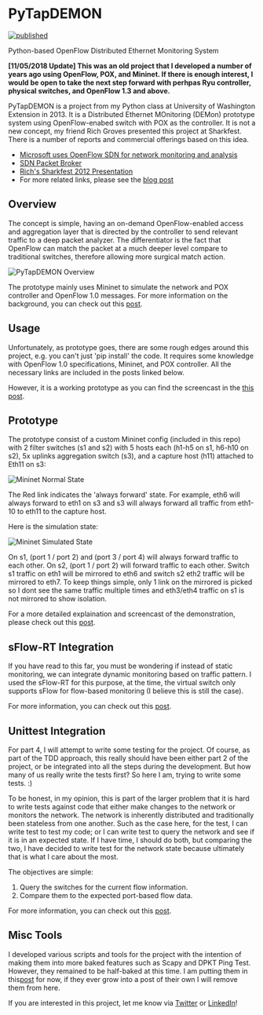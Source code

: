PyTapDEMON
==========

[![published](https://static.production.devnetcloud.com/codeexchange/assets/images/devnet-published.svg)](https://developer.cisco.com/codeexchange/github/repo/ericchou-python/PyTapDEMON)

Python-based OpenFlow Distributed Ethernet Monitoring System

**[11/05/2018 Update] This was an old project that I developed a number of years ago using OpenFlow, POX, and Mininet. If there is enough interest, I would be open to take the next step forward with perhpas Ryu controller, physical switches, and OpenFlow 1.3 and above.**

PyTapDEMON is a project from my Python class at University of Washington Extension in 2013. It is a Distributed Ethernet MOnitoring (DEMon) prototype system using OpenFlow-enabed switch with POX as the controller. It is not a new concept, my friend Rich Groves presented this project at Sharkfest. There is a number of reports and commercial offerings based on this idea. 

* [Microsoft uses OpenFlow SDN for network monitoring and analysis](https://searchsdn.techtarget.com/news/2240181908/Microsoft-uses-OpenFlow-SDN-for-network-monitoring-and-analysis)
* [SDN Packet Broker](https://blog.sflow.com/2013/04/sdn-packet-broker.html)
* [Rich's Sharkfest 2012 Presentation](https://sharkfestus.wireshark.org/sharkfest.12/presentations/A-4_Leveraging_Openflow_to_create_a_Large_Scale_and_Cost_Effective_Packet_Capture_Network.pdf)
* For more related links, please see the [blog post](http://blog.pythonicneteng.com/2013/04/introducing-pytapdemon.html)

## Overview

The concept is simple, having an on-demand OpenFlow-enabled access and aggregation layer that is directed by the controller to send relevant traffic to a deep packet analyzer. The differentiator is the fact that OpenFlow can match the packet at a much deeper level compare to traditional switches, therefore allowing more surgical match action. 

![PyTapDEMON Overview](https://github.com/ericchou-python/PyTapDEMON/blob/master/Graphs/Overview.png "PyTapDEMON Overview")

The prototype mainly uses Mininet to simulate the network and POX controller and OpenFlow 1.0 messages. For more information on the background, you can check out this [post](http://blog.pythonicneteng.com/2013/04/introducing-pytapdemon.html). 

## Usage

Unfortunately, as prototype goes, there are some rough edges around this project, e.g. you can't just 'pip install' the code. It requires some knowledge with OpenFlow 1.0 specifications, Mininet, and POX controller. All the necessary links are included in the posts linked below. 

However, it is a working prototype as you can find the screencast in the [this post](http://blog.pythonicneteng.com/2013/04/pytapdemon-part-2-prototype.html). 

## Prototype

The prototype consist of a custom Mininet config (included in this repo) with 2 filter switches (s1 and s2) with 5 hosts each (h1-h5 on s1, h6-h10 on s2), 5x uplinks aggregation switch (s3), and a capture host (h11) attached to Eth11 on s3: 

![Mininet Normal State](https://github.com/ericchou-python/PyTapDEMON/blob/master/Graphs/PyTapDEMON_Original.gv.png)

The Red link indicates the 'always forward' state. For example, eth6 will always forward to eth1 on s3 and s3 will always forward all traffic from eth1-10 to eth11 to the capture host.

Here is the simulation state:

![Mininet Simulated State](https://github.com/ericchou-python/PyTapDEMON/blob/master/Graphs/PyTapDEMON_Simulate.gv.png)

On s1, (port 1 / port 2) and (port 3 / port 4) will always forward traffic to each other. On s2, (port 1 / port 2) will forward traffic to each other. Switch s1 traffic on eth1 will be mirrored to eth6 and switch s2 eth2 traffic will be mirrored to eth7. To keep things simple, only 1 link on the mirrored is picked so I dont see the same traffic multiple times and eth3/eth4 traffic on s1 is not mirrored to show isolation.

For a more detailed explaination and screencast of the demonstration, please check out this [post](http://blog.pythonicneteng.com/2013/04/pytapdemon-part-2-prototype.html).

## sFlow-RT Integration

If you have read to this far, you must be wondering if instead of static monitoring, we can integrate dynamic monitoring based on traffic pattern. I used the sFlow-RT for this purpose, at the time, the virtual switch only supports sFlow for flow-based monitoring (I believe this is still the case). 

For more information, you can check out this [post](http://blog.pythonicneteng.com/2013/05/pytapdemon-part-3-pro-active-monitoring.html).

## Unittest Integration

For part 4, I will attempt to write some testing for the project. Of course, as part of the TDD approach, this really should have been either part 2 of the project, or be integrated into all the steps during the development. But how many of us really write the tests first? So here I am, trying to write some tests. :)

To be honest, in my opinion, this is part of the larger problem that it is hard to write tests against code that either make changes to the network or monitors the network. The network is inherently distributed and traditionally been stateless from one another. Such as the case here, for the test, I can write test to test my code; or I can write test to query the network and see if it is in an expected state. If I have time, I should do both, but comparing the two, I have decided to write test for the network state because ultimately that is what I care about the most. 

The objectives are simple: 

1. Query the switches for the current flow information. 
2. Compare them to the expected port-based flow data. 

For more information, you can check out this [post](http://blog.pythonicneteng.com/2013/05/pytapdemon-part-4-unittest-for-your.html).

## Misc Tools

I developed various scripts and tools for the project with the intention of making them into more baked features such as Scapy and DPKT Ping Test. However, they remained to be half-baked at this time. I am putting them in this[post](http://blog.pythonicneteng.com/2013/05/pytapdemon-part-5-misc-tools.html) for now, if they ever grow into a post of their own I will remove them from here.

If you are interested in this project, let me know via [Twitter](https://twitter.com/ericchou?lang=en) or [LinkedIn](https://www.linkedin.com/in/choueric/)!


